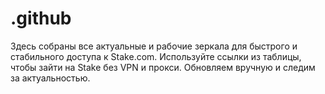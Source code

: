 # .github
Здесь собраны все актуальные и рабочие зеркала для быстрого и стабильного доступа к Stake.com. Используйте ссылки из таблицы, чтобы зайти на Stake без VPN и прокси. Обновляем вручную и следим за актуальностью.
